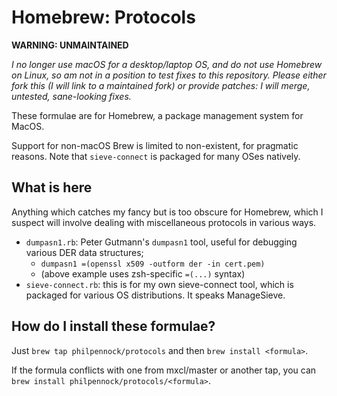 Homebrew: Protocols
===================

**WARNING: UNMAINTAINED**

_I no longer use macOS for a desktop/laptop OS, and do not use Homebrew on Linux, so am not in a position to test fixes to this repository._
_Please either fork this (I will link to a maintained fork) or provide patches: I will merge, untested, sane-looking fixes._

These formulae are for Homebrew, a package management system for MacOS.

Support for non-macOS Brew is limited to non-existent, for pragmatic reasons.
Note that `sieve-connect` is packaged for many OSes natively.


What is here
------------

Anything which catches my fancy but is too obscure for Homebrew, which I
suspect will involve dealing with miscellaneous protocols in various ways.

* `dumpasn1.rb`: Peter Gutmann's `dumpasn1` tool, useful for debugging
   various DER data structures;
  + `dumpasn1 =(openssl x509 -outform der -in cert.pem)`
  + (above example uses zsh-specific `=(...)` syntax)
* `sieve-connect.rb`: this is for my own sieve-connect tool, which is
   packaged for various OS distributions.  It speaks ManageSieve.


How do I install these formulae?
--------------------------------

Just `brew tap philpennock/protocols` and then `brew install <formula>`.

If the formula conflicts with one from mxcl/master or another tap, you can
`brew install philpennock/protocols/<formula>`.


